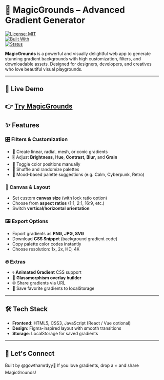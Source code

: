 # 🎨 MagicGrounds – Advanced Gradient Generator

[![License: MIT](https://img.shields.io/badge/License-MIT-purple.svg)](LICENSE)  
[![Built With](https://img.shields.io/badge/Built%20with-Love-%23ff69b4.svg)]()  
[![Status](https://img.shields.io/badge/Status-Under_Development-blueviolet)]()

**MagicGrounds** is a powerful and visually delightful web app to generate stunning gradient backgrounds with high customization, filters, and downloadable assets. Designed for designers, developers, and creatives who love beautiful visual playgrounds.

---

## 🚀 Live Demo

👉 **[Try MagicGrounds](https://magicgrounds.vercel.app/)**  
---

## ✨ Features

### 🎛 Filters & Customization
- 🎨 Create linear, radial, mesh, or conic gradients
- 🎚️ Adjust **Brightness**, **Hue**, **Contrast**, **Blur**, and **Grain**
- 🧪 Toggle color positions manually
- 🎲 Shuffle and randomize palettes
- 🌈 Mood-based palette suggestions (e.g. Calm, Cyberpunk, Retro)

### 📐 Canvas & Layout
- Set custom **canvas size** (with lock ratio option)
- Choose from **aspect ratios** (1:1, 2:1, 16:9, etc.)
- Switch **vertical/horizontal orientation**

### 🖼️ Export Options
- Export gradients as **PNG, JPG, SVG**
- Download **CSS Snippet** (background gradient code)
- Copy palette color codes instantly
- Choose resolution: 1x, 2x, HD, 4K

### 🔥 Extras
- 🌀 **Animated Gradient** CSS support
- 🧊 **Glassmorphism overlay builder**
- 🌐 Share gradients via URL
- 🎨 Save favorite gradients to localStorage

---

## 🛠️ Tech Stack

- **Frontend**: HTML5, CSS3, JavaScript (React / Vue optional)
- **Design**: Figma-inspired layout with smooth transitions
- **Storage**: LocalStorage for saved gradients

---
## 💬 Let's Connect
Built by @gowthamrdyy💜
If you love gradients, drop a ⭐ and share MagicGrounds!


